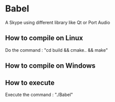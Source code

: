 # Babel

A Skype using different library like Qt or Port Audio

## How to compile on Linux

Do the command : "cd build && cmake.. && make"

## How to compile on Windows


## How to execute

Execute the command : "./Babel"